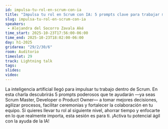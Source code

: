 ```yaml
---
id: impulsa-tu-rol-en-scrum-con-ia
title: "Impulsa tu rol en Scrum con IA: 5 prompts clave para trabajar mejor en equipo"
slug: impulsa-tu-rol-en-scrum-con-ia
speakers:
 - Alejandra del Socorro Zavala Aké
time_start: 2025-10-23T17:56:00-06:00
time_end: 2025-10-23T18:02:00-06:00
day: h1-2025
gridarea: "29/2/30/6"
room: Auditorio
timeslot: 29
track: Lightning talk
tags:
slides: 
video:
---
```


La inteligencia artificial llegó para impulsar tu trabajo dentro de Scrum. En esta charla descubrirás 5 prompts poderosos que te ayudarán —ya seas Scrum Master, Developer o Product Owner— a tomar mejores decisiones, agilizar procesos, facilitar ceremonias y fortalecer la colaboración en tu equipo. Si quieres llevar tu rol al siguiente nivel, ahorrar tiempo y enfocarte en lo que realmente importa, esta sesión es para ti. ¡Activa tu potencial ágil con la ayuda de la IA!